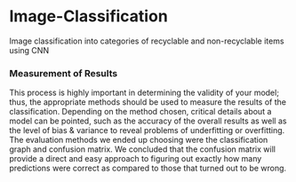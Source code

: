 # Image-Classification
Image classification into categories of recyclable and non-recyclable items using CNN

<h3>Measurement of Results</h3>


This process is highly important in determining the validity of your model; thus, the appropriate 
methods should be used to measure the results of the classification. Depending on the method 
chosen, critical details about a model can be pointed, such as the accuracy of the overall results as 
well as the level of bias & variance to reveal problems of underfitting or overfitting. The evaluation 
methods we ended up choosing were the classification graph and confusion matrix. We concluded 
that the confusion matrix will provide a direct and easy approach to figuring out exactly how many 
predictions were correct as compared to those that turned out to be wrong. 
